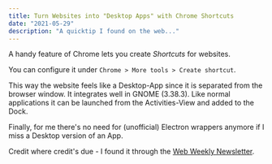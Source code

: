 ```yaml
---
title: Turn Websites into "Desktop Apps" with Chrome Shortcuts
date: "2021-05-29"
description: "A quicktip I found on the web..."
---
```


A handy feature of Chrome lets you create *Shortcuts* for websites. 

You can configure it under `Chrome > More tools > Create shortcut`. 

This way the website feels like a Desktop-App since it is separated from the browser window. It integrates well in GNOME (3.38.3). Like normal applications it can be launched from the Activities-View and added to the Dock.

Finally, for me there's no need for (unofficial) Electron wrappers anymore if I miss a Desktop version of an App.

Credit where credit's due - I found it through the [Web Weekly Newsletter](https://www.stefanjudis.com/blog/web-weekly-18/#pro-tip%3A-how-to-get-sites-you-use-daily-out-of-your-browser).